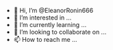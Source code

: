 - 👋 Hi, I’m @EleanorRonin666
- 👀 I’m interested in ...
- 🌱 I’m currently learning ...
- 💞️ I’m looking to collaborate on ...
- 📫 How to reach me ...

<!---
EleanorRonin666/EleanorRonin666 is a ✨ special ✨ repository because its `README.md` (this file) appears on your GitHub profile.
You can click the Preview link to take a look at your changes.
---

高勇

